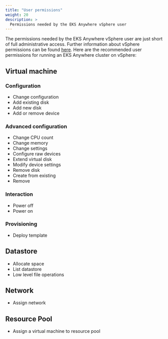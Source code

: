 ```yaml
---
title: "User permissions"
weight: 20
description: >
  Permissions needed by the EKS Anywhere vSphere user
---
```


The permissions needed by the EKS Anywhere vSphere user are just short of full administrative access.
Further information about vSphere permissions can be found
[here](https://docs.vmware.com/en/VMware-vSphere/7.0/com.vmware.vsphere.security.doc/GUID-5372F580-5C23-4E9C-8A4E-EF1B4DD9033E.html).
Here are the recommended user permissions for running an EKS Anywhere cluster on vSphere:
 
## Virtual machine

### Configuration

* Change configuration
* Add existing disk
* Add new disk
* Add or remove device
 
### Advanced configuration

* Change CPU count
* Change memory
* Change settings
* Configure raw devices
* Extend virtual disk
* Modify device settings
* Remove disk
* Create from existing
* Remove
 
### Interaction

* Power off
* Power on
 
### Provisioning

* Deploy template
 
## Datastore

* Allocate space
* List datastore
* Low level file operations
 
## Network

* Assign network
 
## Resource Pool

* Assign a virtual machine to resource pool

